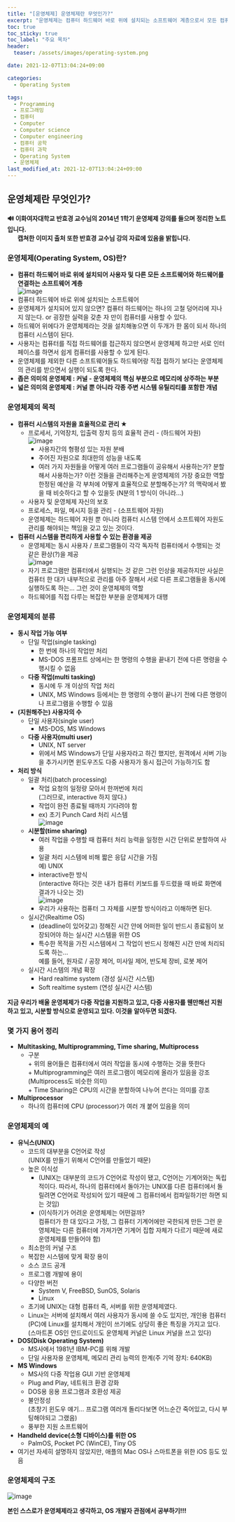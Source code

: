 ```yaml
---
title: "[운영체제] 운영체제란 무엇인가?"
excerpt: "운영체제는 컴퓨터 하드웨어 바로 위에 설치되는 소프트웨어 계층으로서 모든 컴퓨터 시스템의 필수적인 부분이다."
toc: true
toc_sticky: true
toc_label: "주요 목차"
header:
  teaser: /assets/images/operating-system.png

date: 2021-12-07T13:04:24+09:00

categories:
  - Operating System

tags:
  - Programming
  - 프로그래밍
  - 컴퓨터
  - Computer
  - Computer science
  - Computer engineering
  - 컴퓨터 공학
  - 컴퓨터 과학
  - Operating System
  - 운영체제
last_modified_at: 2021-12-07T13:04:24+09:00
---
```


## 운영체제란 무엇인가?

<div class="notice">
    <h4>
        🔊 이화여자대학교 반효경 교수님의 2014년 1학기 운영체제 강의를 들으며 정리한 노트입니다.<br>&nbsp;&nbsp;&nbsp;&nbsp;&nbsp;&nbsp;&nbsp;캡쳐한 이미지 출처 또한 반효경 교수님 강의 자료에 있음을 밝힙니다. 
    </h4>
</div>

### 운영체제(Operating System, OS)란?

- **컴퓨터 하드웨어 바로 위에 설치되어 사용자 및 다른 모든 소프트웨어와 하드웨어를 연결하는 소프트웨어 계층**<br>![image](https://user-images.githubusercontent.com/78403443/144948040-a8fecf78-5fbf-4438-a230-906a87f3d1d0.png)
- 컴퓨터 하드웨어 바로 위에 설치되는 소프트웨어
- 운영체제가 설치되어 있지 않으면? 컴퓨터 하드웨어는 하나의 고철 덩어리에 지나지 않는다. or 굉장한 실력을 갖춘 자 만이 컴퓨터를 사용할 수 있다.
- 하드웨어 위에다가 운영체제라는 것을 설치해놓으면 이 두개가 한 몸이 되서 하나의 컴퓨터 시스템이 된다. 
- 사용자는 컴퓨터를 직접 하드웨어를 접근하지 않으면서 운영체제 하고만 서로 인터페이스를 하면서 쉽게 컴퓨터를 사용할 수 있게 된다.
- 운영체제를 제외한 다른 소프트웨어들도 하드웨어랑 직접 접하기 보다는 운영체제의 관리를 받으면서 실행이 되도록 한다. 
- **좁은 의미의 운영체제 : 커널 - 운영체제의 핵심 부분으로 메모리에 상주하는 부분**
- **넓은 의미의 운영체제 : 커널 뿐 아니라 각종 주변 시스템 유틸리티를 포함한 개념**

### 운영체제의 목적

- **컴퓨터 시스템의 자원을 효율적으로 관리 ★**
  - 프로세서, 기억장치, 입출력 장치 등의 효율적 관리 - (하드웨어 자원)<br>![image](https://user-images.githubusercontent.com/78403443/144950256-7c38f118-084b-4065-90bc-11ca6596f537.png)
    - 사용자간의 형평성 있는 자원 분배
    - 주어진 자원으로 최대한의 성능을 내도록
    - 여러 가지 자원들을 어떻게 여러 프로그램들이 공유해서 사용하는가? 분할해서 사용하는가? 이런 것들을 관리해주는게 운영체제의 가장 중요한 역할<br>한정된 예산을 각 부처에 어떻게 효율적으로 분할해주는가? 의 맥락에서 봤을 때 비슷하다고 할 수 있을듯 (N분의 1 방식이 아니라...)
  - 사용자 및 운영체제 자신의 보호
  - 프로세스, 파일, 메시지 등을 관리 - (소프트웨어 자원)
  - 운영체제는 하드웨어 자원 뿐 아니라 컴퓨터 시스템 안에서 소프트웨어 자원도 관리를 해야되는 책임을 갖고 있는 것이다.
- **컴퓨터 시스템을 편리하게 사용할 수 있는 환경을 제공**
  - 운영체제는 동시 사용자 / 프로그램들이 각각 독자적 컴퓨터에서 수행되는 것 같은 환상(?)을 제공<br>![image](https://user-images.githubusercontent.com/78403443/144952427-3c8e35cf-ed6f-41a9-b63d-422be2006893.png)
  - 자기 프로그램만 컴퓨터에서 실행되는 것 같은 그런 인상을 제공하지만 사실은 컴퓨터 한 대가 내부적으로 관리를 아주 잘해서 서로 다른 프로그램들을 동시에 실행하도록 하는... 그런 것이 운영체제의 역할
  - 하드웨어를 직접 다루는 복잡한 부분을 운영체제가 대행

### 운영체제의 분류

- **동시 작업 가능 여부**
  - 단일 작업(single tasking)
    - 한 번에 하나의 작업만 처리
    - MS-DOS 프롬프트 상에서는 한 명령의 수행을 끝내기 전에 다른 명령을 수행시킬 수 없음
  - **다중 작업(multi tasking)**
    - 동시에 두 개 이상의 작업 처리
    - UNIX, MS Windows 등에서는 한 명령의 수행이 끝나기 전에 다른 명령이나 프로그램을 수행할 수 있음
- **(지원해주는) 사용자의 수**
  - 단일 사용자(single user)
    - MS-DOS, MS Windows
  - **다중 사용자(multi user)**
    - UNIX, NT server
    - 위에서 MS Windows가 단일 사용자라고 하긴 했지만, 원격에서 서버 기능을 추가시키면 윈도우즈도 다중 사용자가 동시 접근이 가능하기도 함
- **처리 방식**
  - 일괄 처리(batch processing)
    - 작업 요청의 일정량 모아서 한꺼번에 처리<br>(그러므로, interactive 하지 않다.)
    - 작업이 완전 종료될 때까지 기다려야 함
    - ex) 초기 Punch Card 처리 시스템<br>![image](https://user-images.githubusercontent.com/78403443/144954119-fca313f3-b194-4062-a5b6-562709967493.png)
  - **시분할(time sharing)**
    - 여러 작업을 수행할 때 컴퓨터 처리 능력을 일정한 시간 단위로 분할하여 사용
    - 일괄 처리 시스템에 비해 짧은 응답 시간을 가짐<br>예) UNIX
    - interactive한 방식<br>(interactive 하다는 것은 내가 컴퓨터 키보드를 두드렸을 때 바로 화면에 결과가 나오는 것)<br>![image](https://user-images.githubusercontent.com/78403443/144954514-769e19f3-6c6e-440b-a510-b9beb7de6bba.png)
    - 우리가 사용하는 컴퓨터 그 자체를 시분할 방식이라고 이해하면 된다.
  - 실시간(Realtime OS)
    - (deadline이 있어갖고) 정해진 시간 안에 어떠한 일이 반드시 종료됨이 보장되어야 하는 실시간 시스템을 위한 OS
    - 특수한 목적을 가진 시스템에서 그 작업이 반드시 정해진 시간 만에 처리되도록 하는...<br>예를 들어, 원자로 / 공장 제어, 미사일 제어, 반도체 장비, 로봇 제어
  - 실시간 시스템의 개념 확장
    - Hard realtime system (경성 실시간 시스템)
    - Soft realtime system (연성 실시간 시스템)

**지금 우리가 배울 운영체제가 다중 작업을 지원하고 있고, 다중 사용자를 웬만해선 지원하고 있고, 시분할 방식으로 운영되고 있다. 이것을 알아두면 되겠다.**

### 몇 가지 용어 정리

- **Multitasking, Multiprogramming, Time sharing, Multiprocess**
  - 구분<br>+ 위의 용어들은 컴퓨터에서 여러 작업을 동시에 수행하는 것을 뜻한다<br>+ Multiprogramming은 여러 프로그램이 메모리에 올라가 있음을 강조 (Multiprocess도 비슷한 의미)<br>+ Time Sharing은 CPU의 시간을 분할하여 나누어 쓴다는 의미를 강조
- **Multiprocessor**
  - 하나의 컴퓨터에 CPU (processor)가 여러 개 붙어 있음을 의미

### 운영체제의 예

- **유닉스(UNIX)**
  - 코드의 대부분을 C언어로 작성<br>(UNIX를 만들기 위해서 C언어를 만들었기 때문)
  - 높은 이식성<br>
    - (UNIX는 대부분의 코드가 C언어로 작성이 됐고, C언어는 기계어와는 독립적이다. 따라서, 하나의 컴퓨터에서 돌아가는 UNIX를 다른 컴퓨터에서 돌릴려면 C언어로 작성되어 있기 때문에 그 컴퓨터에서 컴파일하기만 하면 되는 것임)
    - (이식하기가 어려운 운영체제는 어떤걸까?<br>컴퓨터가 한 대 있다고 가정, 그 컴퓨터 기계어에만 국한되게 만든 그런 운영체제는 다른 컴퓨터에 가져가면 기계어 집합 자체가 다르기 때문에 새로 운영체제를 만들어야 함)
  - 최소한의 커널 구조
  - 복잡한 시스템에 맞게 확장 용이
  - 소스 코드 공개
  - 프로그램 개발에 용이
  - 다양한 버전
    - System V, FreeBSD, SunOS, Solaris
    - Linux
  - 초기에 UNIX는 대형 컴퓨터 즉, 서버를 위한 운영체제였다.
  - Linux는 서버에 설치해서 여러 사용자가 동시에 쓸 수도 있지만, 개인용 컴퓨터(PC)에 Linux를 설치해서 개인이 쓰기에도 상당히 좋은 특징을 가지고 있다.<br>(스마트폰 OS인 안드로이드도 운영체제 커널은 Linux 커널을 쓰고 있다)
- **DOS(Disk Operating System)**
  - MS사에서 1981년 IBM-PC를 위해 개발
  - 단일 사용자용 운영체제, 메모리 관리 능력의 한계(주 기억 장치: 640KB)
- **MS Windows**
  - MS사의 다중 작업용 GUI 기반 운영체제
  - Plug and Play, 네트워크 환경 강화
  - DOS용 응용 프로그램과 호환성 제공
  - 불안정성<br>(초창기 윈도우 얘기... 프로그램 여러개 돌리다보면 어느순간 죽어있고, 다시 부팅해야되고 그랬음)
  - 풍부한 지원 소프트웨어
- **Handheld device(소형 디바이스)를 위한 OS**
  - PalmOS, Pocket PC (WinCE), Tiny OS
- 여기선 자세히 설명하지 않았지만, 애플의 Mac OS나 스마트폰을 위한 iOS 등도 있음

### 운영체제의 구조

![image](https://user-images.githubusercontent.com/78403443/144960809-2e205abc-83f5-4be4-a678-9e430cd42df7.png)

**본인 스스로가 운영체제라고 생각하고, OS 개발자 관점에서 공부하기!!!**